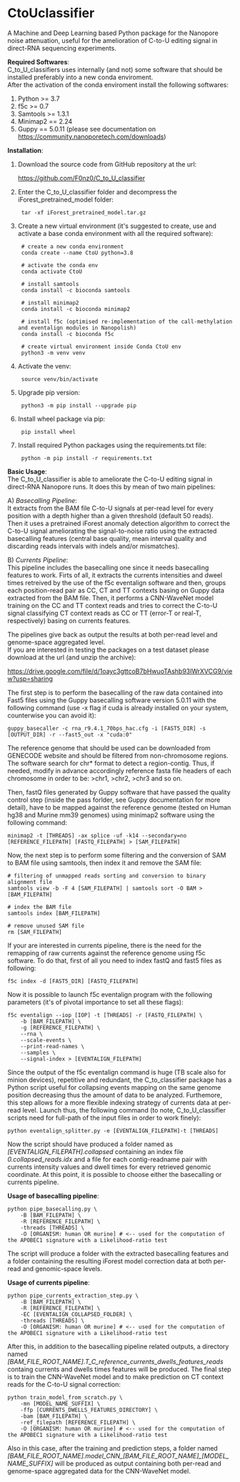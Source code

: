 # CtoUclassifier

A Machine and Deep Learning based Python package for the Nanopore noise attenuation, useful for the amelioration of C-to-U editing signal in direct-RNA sequencing experiments.

**Required Softwares**:\
C_to_U_classifiers uses internally (and not) some software that should be installed preferably into a new conda enviroment. \
After the activation of the conda enviroment install the following softwares:
1) Python >= 3.7
2) f5c >= 0.7
3) Samtools >= 1.3.1
4) Minimap2 == 2.24
5) Guppy == 5.0.11 (please see documentation on https://community.nanoporetech.com/downloads)

**Installation**:
1) Download the source code from GitHub repository at the url:
        
    https://github.com/F0nz0/C_to_U_classifier

2) Enter the C_to_U_classifier folder and decompress the iForest_pretrained_model folder:
		
		tar -xf iForest_pretrained_model.tar.gz

3) Create a new virtual environment (it's suggested to create, use and activate a base conda environment with all the required software):

		# create a new conda environment
        conda create --name CtoU python=3.8

		# activate the conda env
		conda activate CtoU

		# install samtools
		conda install -c bioconda samtools

		# install minimap2
		conda install -c bioconda minimap2

		# install f5c (optimised re-implementation of the call-methylation and eventalign modules in Nanopolish)
		conda install -c bioconda f5c

		# create virtual environment inside Conda CtoU env
		python3 -m venv venv

4) Activate the venv:
	
	    source venv/bin/activate

5) Upgrade pip version:
	
	    python3 -m pip install --upgrade pip

6) Install wheel package via pip:
	
	    pip install wheel

7) Install required Python packages using the requirements.txt file:

        python -m pip install -r requirements.txt

**Basic Usage**:\
The C_to_U_classifier is able to ameliorate the C-to-U editing signal in direct-RNA Nanopore runs. 
It does this by mean of two main pipelines:

A)  *Basecalling Pipeline*:\
	It extracts from the BAM file C-to-U signals at per-read level for every position with a depth higher than a given threshold (default 50 reads).\
	Then it uses a pretrained iForest anomaly detection algorithm to correct the C-to-U signal ameliorating the signal-to-noise ratio using the extracted basecalling features (central base quality, mean interval quality and discarding reads intervals with indels and/or mismatches).

B) *Currents Pipeline*:\
	This pipeline includes the basecalling one since it needs basecalling features to work. 
	Firts of all, it extracts the currents intensities and dweel times retreived by the use of the f5c eventalign software and then, groups each position-read pair as CC, CT and TT contexts basing on Guppy data extracted from the BAM file.
	Then, it performs a CNN-WaveNet model training on the CC and TT context reads and tries to correct the C-to-U signal classifying CT context reads as CC or TT (error-T or real-T, respectively) basing on currents features.

The pipelines give back as output the results at both per-read level and genome-space aggregated level.\
If you are interested in testing the packages on a test dataset please download at the url (and unzip the archive):

https://drive.google.com/file/d/1oayc3gttcoB7bHwuoTAshb93lWrXVCG9/view?usp=sharing

The first step is to perform the basecalling of the raw data contained into Fast5 files using the Guppy basecalling software version 5.0.11 with the following command (use -x flag if cuda is already installed on your system, counterwise you can avoid it):
	
    guppy_basecaller -c rna_r9.4.1_70bps_hac.cfg -i [FAST5_DIR] -s [OUTPUT_DIR] -r --fast5_out -x "cuda:0"

The reference genome that should be used can be downloaded from GENECODE website and should be filtered from non-chromosome regions. The software search for chr* format to detect a region-contig. Thus, if needed, modify in advance accordingly reference fasta file headers of each chromosome in order to be: >chr1, >chr2, >chr3 and so on.

Then, fastQ files generated by Guppy software that have passed the quality control step (inside the pass forlder, see Guppy documentation for more detail), have to be mapped against the reference genome (tested on Human hg38 and Murine mm39 genomes) using minimap2 software using the following command:
	
	minimap2 -t [THREADS] -ax splice -uf -k14 --secondary=no [REFERENCE_FILEPATH] [FASTQ_FILEPATH] > [SAM_FILEPATH]

Now, the next step is to perform some filtering and the conversion of SAM to BAM file using samtools, then index it and remove the SAM file:
	
	# filtering of unmapped reads sorting and conversion to binary alignment file
	samtools view -b -F 4 [SAM_FILEPATH] | samtools sort -O BAM > [BAM_FILEPATH]
	
	# index the BAM file
	samtools index [BAM_FILEPATH]
	
	# remove unused SAM file
	rm [SAM_FILEPATH]

If your are interested in currents pipeline, there is the need for the remapping of raw currents against the reference genome using f5c software. To do that, first of all you need to index fastQ and fast5 files as following:
	
	f5c index -d [FAST5_DIR] [FASTQ_FILEPATH]

Now it is possible to launch f5c eventalign program with the following parameters (it's of pivotal importance to set all these flags):
	
	f5c eventalign --iop [IOP] -t [THREADS] -r [FASTQ_FILEPATH] \
		-b [BAM_FILEPATH] \
		-g [REFERENCE_FILEPATH] \
		--rna \
		--scale-events \
		--print-read-names \
		--samples \
		--signal-index > [EVENTALIGN_FILEPATH]

Since the output of the f5c eventalign command is huge (TB scale also for minion devices), repetitive and redundant, the C_to_classifier package has a Python script useful for collapsing events mapping on the same genome position decreasing thus the amount of data to be analyzed. Furthemore, this step allows for a more flexible indexing strategy of currents data at per-read level. Launch thus, the following command (to note, C_to_U_classifier scripts need for full-path of the input files in order to work finely):

	python eventalign_splitter.py -e [EVENTALIGN_FILEPATH]-t [THREADS]

Now the script should have produced a folder named as *[EVENTALIGN_FILEPATH].collapsed* containing an index file *0.collapsed_reads.idx* and a file for each contig-readname pair with currents intensity values and dwell times for every retrieved genomic coordinate.
At this point, it is possible to choose either the basecalling or currents pipeline.

**Usage of basecalling pipeline**:

	python pipe_basecalling.py \
		-B [BAM_FILEPATH] \
		-R [REFERENCE_FILEPATH] \
		-threads [THREADS] \
		-O [ORGANISM: human OR murine] # <-- used for the computation of the APOBEC1 signature with a Likelihood-ratio test

The script will produce a folder with the extracted basecalling features and a folder containing the resulting iForest model correction data at both per-read and genomic-space levels.

**Usage of currents pipeline**:

	python pipe_currents_extraction_step.py \
		-B [BAM_FILEPATH] \
		-R [REFERENCE_FILEPATH] \
		-EC [EVENTALIGN_COLLAPSED_FOLDER] \
		-threads [THREADS] \
		-O [ORGANISM: human OR murine] # <-- used for the computation of the APOBEC1 signature with a Likelihood-ratio test

After this, in addition to the basecalling pipeline related outputs, a directory named *[BAM_FILE_ROOT_NAME].T_C_reference_currents_dwells_features_reads* containg currents and dwells times features will be produced.
The final step is to train the CNN-WaveNet model and to make prediction on CT context reads for the C-to-U signal correction:

	python train_model_from_scratch.py \
		-mn [MODEL_NAME_SUFFIX] \
		-ffp [CURRENTS_DWELLS_FEATURES_DIRECTORY] \
		-bam [BAM_FILEPATH] \
		-ref_filepath [REFERENCE_FILEPATH] \
		-O [ORGANISM: human OR murine] # <-- used for the computation of the APOBEC1 signature with a Likelihood-ratio test

Also in this case, after the training and prediction steps, a folder named *[BAM_FILE_ROOT_NAME].model_CNN_[BAM_FILE_ROOT_NAME]_[MODEL_NAME_SUFFIX]* will be produced as output containing both per-read and genome-space aggregated data for the CNN-WaveNet model.